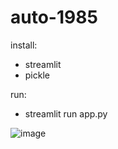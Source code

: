 # auto-1985

install: <br>
* streamlit <br>
* pickle

run:
<br>
* streamlit run app.py

![image](https://user-images.githubusercontent.com/77450786/122551920-89dd0080-d02d-11eb-9cf7-ea1e96a71177.png)
